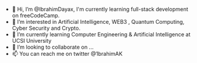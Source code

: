 - 👋 Hi, I’m @IbrahimDayax, I'm currently learning full-stack development on freeCodeCamp.
- 👀 I’m interested in Artificial Intelligence, WEB3 , Quantum Computing, Cyber Security and Crypto.
- 🌱 I’m currently learning Computer Engineering & Artificial Intelligence at UCSI University
- 💞️ I’m looking to collaborate on ...
- 📫 You can reach me on twitter @1brahimAK

<!---
IbrahimDayax/IbrahimDayax is a ✨ special ✨ repository because its `README.md` (this file) appears on your GitHub profile.
You can click the Preview link to take a look at your changes.
--->
